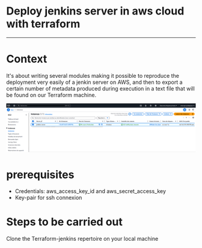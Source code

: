 # Deploy jenkins server in aws cloud with terraform

---

# Context

It's about writing several modules making it possible to reproduce the deployment very easily of a jenkin server on AWS, and then to export a certain number of metadata produced during execution in a text file that will be found on our Terraform machine.

**![Jenkins server](/Capute-deploy-jenkins.png)**

# prerequisites
 - Credentials: aws_access_key_id and aws_secret_access_key
 - Key-pair for ssh connexion 

 
# Steps to be carried out
Clone the Terraform-jenkins repertoire on your local machine 
